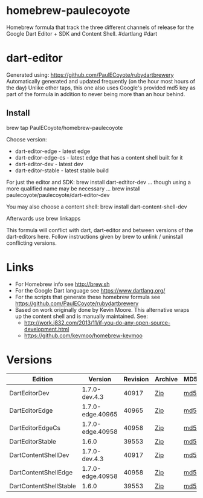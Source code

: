 homebrew-paulecoyote
====================

Homebrew formula that track the three different channels of release for the Google Dart Editor + SDK and Content Shell.  #dartlang #dart

dart-editor
===========

Generated using: https://github.com/PaulECoyote/rubydartbrewery
Automatically generated and updated frequently (on the hour most hours of the day)
Unlike other taps, this one also uses Google's provided md5 key as part of the formula in addition to never being more than an hour behind.

Install
-------
brew tap PaulECoyote/homebrew-paulecoyote

Choose version:
* dart-editor-edge - latest edge
* dart-editor-edge-cs - latest edge that has a content shell built for it
* dart-editor-dev - latest dev
* dart-editor-stable - latest stable build

For just the editor and SDK:
brew install dart-edtitor-dev
... though using a more qualified name may be necessary ...
brew install paulecoyote/paulecoyote/dart-editor-dev

You may also choose a content shell:
brew install dart-content-shell-dev

Afterwards use 
brew linkapps

This formula will conflict with dart, dart-editor and between versions of the dart-editors here.  Follow instructions given by brew to unlink / uninstall conflicting versions.

Links
=====
* For Homebrew info see http://brew.sh
* For the Google Dart language see https://www.dartlang.org/
* For the scripts that generate these homebrew formula see https://github.com/PaulECoyote/rubydartbrewery
* Based on work originally done by Kevin Moore. This alternative wraps up the content shell and is manually maintained.  See: 
    * http://work.j832.com/2013/11/if-you-do-any-open-source-development.html
    * https://github.com/kevmoo/homebrew-kevmoo

Versions
========
| Edition | Version | Revision | Archive | MD5 | Notes |
| ------- | ------- | -------- | ------- | --- | ----- |
| DartEditorDev | 1.7.0-dev.4.3 | 40917 | [Zip](https://storage.googleapis.com/dart-archive/channels/dev/release/40917/editor/darteditor-macos-x64.zip) | [md5](https://storage.googleapis.com/dart-archive/channels/dev/release/40917/editor/darteditor-macos-x64.zip.md5sum) | [Changes](https://storage.googleapis.com/dart-archive/channels/dev/release/latest/changelog.html) |
| DartEditorEdge | 1.7.0-edge.40965 | 40965 | [Zip](https://storage.googleapis.com/dart-archive/channels/be/raw/40965/editor/darteditor-macos-x64.zip) | [md5](https://storage.googleapis.com/dart-archive/channels/be/raw/40965/editor/darteditor-macos-x64.zip.md5sum) | - |
| DartEditorEdgeCs | 1.7.0-edge.40958 | 40958 | [Zip](https://storage.googleapis.com/dart-archive/channels/be/raw/40958/editor/darteditor-macos-x64.zip) | [md5](https://storage.googleapis.com/dart-archive/channels/be/raw/40958/editor/darteditor-macos-x64.zip.md5sum) | - |
| DartEditorStable | 1.6.0 | 39553 | [Zip](https://storage.googleapis.com/dart-archive/channels/stable/release/39553/editor/darteditor-macos-x64.zip) | [md5](https://storage.googleapis.com/dart-archive/channels/stable/release/39553/editor/darteditor-macos-x64.zip.md5sum) | [Changes](https://storage.googleapis.com/dart-archive/channels/stable/release/latest/changelog.html) |
| DartContentShellDev | 1.7.0-dev.4.3 | 40917 | [Zip](https://storage.googleapis.com/dart-archive/channels/dev/release/40917/dartium/content_shell-macos-ia32-release.zip) | [md5](https://storage.googleapis.com/dart-archive/channels/dev/release/40917/dartium/content_shell-macos-ia32-release.zip.md5sum) | - |
| DartContentShellEdge | 1.7.0-edge.40958 | 40958 | [Zip](https://storage.googleapis.com/dart-archive/channels/be/raw/40958/dartium/content_shell-macos-ia32-release.zip) | [md5](https://storage.googleapis.com/dart-archive/channels/be/raw/40958/dartium/content_shell-macos-ia32-release.zip.md5sum) | - |
| DartContentShellStable | 1.6.0 | 39553 | [Zip](https://storage.googleapis.com/dart-archive/channels/stable/release/39553/dartium/content_shell-macos-ia32-release.zip) | [md5](https://storage.googleapis.com/dart-archive/channels/stable/release/39553/dartium/content_shell-macos-ia32-release.zip.md5sum) | - |
